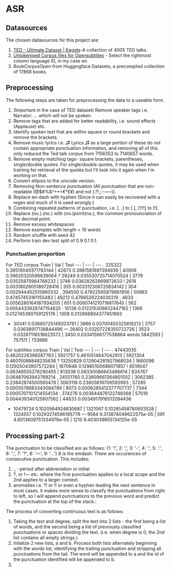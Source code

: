 # ASR
## Datasources
The chosen datasources for this project are:
1. [TED - Ultimate Dataset | Kaggle](https://www.kaggle.com/miguelcorraljr/ted-ultimate-dataset)-A collection of 4005 TED talks.
2. [Untokenised Corpus files for Opensubtitles](http://opus.nlpl.eu/OpenSubtitles-v2018.php) - Select the rightmost column language ID, in my case en.
3. BookCorpusOpen from Huggingface Datasets, a precompiled collection of 17868 books.


## Preprocessing
The following steps are taken for preprocessing the data to a useable form.

1. (Important in the case of TED dataset) Remove speaker tags i.e. Narrator: ... which will not be spoken.
2. Remove tags that are added for better readability, i.e. sound effects (Applause) etc.
3. Identify spoken text that are within square or round brackets and remove the brackets.
4. Remove music lyrics i.e. ♫ Lyrics ♫ 
as a large portion of these do not contain appropriate punctuation information, and removing all of this only reduced the Ted talk corpus from 7156353 to 7140657 words.
5. Remove empty matching tags- square brackets, parentheses, single/double quotes. For single/double quotes, it may be used when training for retrieval of the quotes but I'll look into it again when I'm working on that.
6. Convert ellipsis to the unicode version.
7. Removing Non-sentence punctuation (All punctuation that are non-readable (@$#%&^+•=€²£¥) and not (.?!,;:-–—)).
8. Replace en-dash with hyphen (Since it can easily be recovered with a regex and much of it is used wrongly.)
8. Combining repeated patterns of punctuation, i.e. [. .] to [.], [!!!!] to [!].
9. Replace (no.).(no.) with (no.)<space>point<space>(no.), the common pronounciation of the decimal point.
10. Remove excess whitespaces
11. Remove examples with length < 10 words
12. Random shuffle with seed 42
13. Perform train dev test split of 0.9 0.1 0.1.

### Punctuation proportion
For TED corpus
Train | Val | Test
--- | --- | ---
. 325322 0.39519049371783144 | 42673 0.3981581697394939 | 40906 0.39620320596639064
? 29249 0.035530725714070524 | 3779 0.03525975964768232 | 3746 0.03628262869872633
! 2618 0.0031802605189728416 | 355 0.003312308725834142 | 304 0.002944452515860332
, 394500 0.47922565879861956 | 50863 0.47457453161155483 | 49212 0.4766526224030219
; 4633 0.0056280164187934205 | 651 0.0060741210718817645 | 562 0.0054433628747154825
: 10138 0.012315309832447162 | 1366 0.012745390759125176 | 1308 0.012668894377451693
- 30341 0.03685725149203781 | 3966 0.03700455325819213 | 3757 0.03638917138844496
— 26402 0.03207228350722726 | 3523 0.03287116518623572 | 3450 0.03341566177538864
words 5842593 | 757511 | 733686

For subtitles corpus
Train | Val | Test
--- | --- | ---
. 47443035 0.4620226396087783 | 5921757 0.4610514647042913 | 5921304 0.46015088848235636
? 13250829 0.12904281927968034 | 1660096 0.12925043907572284 | 1670946 0.12985100689071857
! 6519047 0.06348555278290455 | 813038 0.06330086843486614 | 834767 0.06487063942769214
, 24551760 0.23909661264801502 | 3062385 0.23842874500565478 | 3063118 0.23803818706593993
; 57285 0.0005578683343084789 | 8073 0.0006285412377707737 | 7344 0.0005707101214554134
: 374276 0.003644876122748368 | 57019 0.004439340125907562 | 44933 0.0034917916513284436
- 10479724 0.1020564924830687 | 1321067 0.10285458780603528 | 1324557 0.10293274596195778
— 9564 9.313874049622575e-05 | 591 4.6013609751334976e-05 | 1210 9.403039855134125e-05

## Processing part-2
The punctuation to be classified are as follows: {1: '!', 2: ',', 3: '-', 4: '.', 5: ':', 6: ';', 7: '?', 8: '—', 9: '…'}
8 is the emdash.
There are occurences of consecutive punctuation. This includes: 
1. ., : period after abbreviation or initial
2. ?, or !— etc. where the first punctuation applies to a local scope and the 2nd applies to a larger context.
3. anomalies i.e. ?! or !! or even a hyphen leading the next sentence
In most cases, it makes more sense to classify the punctuations from right to left, so I will append punctuations to the previous word and predict the punctuation at the top of the stack.:

The process of converting continuous text is as follows:
1. Taking the text and degree, split the text into 2 lists - the first being a list of words, and the second being a list of previously classified punctuations or spaces dividing the text. (i.e. when degree is 0, the 2nd list contains all empty strings.)
2. Intialize 2 new lists, a and b. Process both lists alternately beginning with the words list, identifying the trailing punctuation and stripping all punctuations from the tail. The word will be appended to a and the id of the punctuation identified will be appended to b.
3. 
